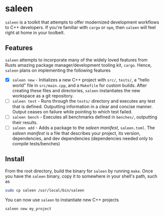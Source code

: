 # saleen
`saleen` is a toolkit that attempts to offer modernized development workflows to C++ developers. If you're familiar with `cargo` or `npm`, then `saleen` will feel right at home in your toolbelt.

## Features
`saleen` attempts to incorporate many of the widely loved features from Rusts amazing package manager/development tooling kit, `cargo`. Hence, `saleen` plans on implementing the following features

- [x] `saleen new` - Initializes a new C++ project with `src/`, `tests/`, a "hello world" file in `src/main.cpp`, and a `Makefile` for custom builds. After creating these files and directories, `saleen` instantiates the new workspace as a git repository.
- [ ] `saleen test` - Runs through the `tests/` directory and executes any test that is defined. Outputting information in a clear and concise manner. Output ceases on failure while pointing to which test failed.
- [ ] `saleen bench` - Executes all benchmarks defined in `benches/`, outputting their results.
- [ ] `saleen add` - Adds a package to the _saleen manifest_, `saleen.toml`. The _saleen manifest_ is a file that describes your project, its version, dependencies, and dev dependencies (dependencies needed only to compile tests/benches)

## Install
From the root directory, build the binary for `saleen` by running `make`. Once you have the `saleen` binary, copy it to somewhere in your shell's path, such as
```sh
sudo cp saleen /usr/local/bin/saleen
```

You can now use `saleen` to instantiate new C++ projects
```sh
saleen new my_project
```